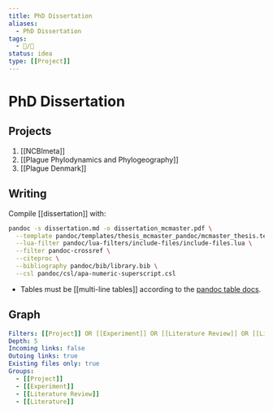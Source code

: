 ```yaml
---
title: PhD Dissertation
aliases:
  - PhD Dissertation
tags:
  - 📝/🌱
status: idea
type: [[Project]]
---
```


# PhD Dissertation

## Projects

1. [[NCBImeta]]
2. [[Plague Phylodynamics and Phylogeography]]
3. [[Plague Denmark]]

## Writing

 Compile [[dissertation]] with:
 
```bash
pandoc -s dissertation.md -o dissertation_mcmaster.pdf \
  --template pandoc/templates/thesis_mcmaster_pandoc/mcmaster_thesis.tex \
  --lua-filter pandoc/lua-filters/include-files/include-files.lua \
  --filter pandoc-crossref \
  --citeproc \
  --bibliography pandoc/bib/library.bib \
  --csl pandoc/csl/apa-numeric-superscript.csl
```

- Tables must be [[multi-line tables]] according to the [pandoc table docs](https://pandoc.org/MANUAL.html#tables).

## Graph

```yaml 
Filters: [[Project]] OR [[Experiment]] OR [[Literature Review]] OR [[Literature]] -path:templates
Depth: 5
Incoming links: false
Outoing links: true
Existing files only: true
Groups:
  - [[Project]]
  - [[Experiment]]
  - [[Literature Review]]
  - [[Literature]]
```